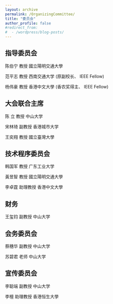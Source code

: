 ```yaml
---
layout: archive
permalink: /OrganizingCommittee/
title: "委员会"
author_profile: false
#redirect_from:
#  - /wordpress/blog-posts/
---
```


指导委员会
-----
陈伯宁 教授 國立陽明交通大學

范平志 教授 西南交通大学 (原副校长、 IEEE Fellow)

杨伟豪 教授 香港中文大學 (香农奖得主、 IEEE Fellow)

大会联合主席
-----
陈 立 教授 中山大学

宋林琦 副教授 香港城市大学

王奕翔 教授 國立臺灣大學

技术程序委员会
-----
韩国军 教授 广东工业大学

黃昱智 教授 國立陽明交通大學

李卓霆 助理教授 香港中文大學

财务
-----
王玺钧 副教授 中山大学

会务委员会
-----
蔡穗华 副教授 中山大学

苏碧君 老师 中山大学

宣传委员会
-----
李聪端 副教授 中山大学

李檀 助理教授 香港恒生大學

